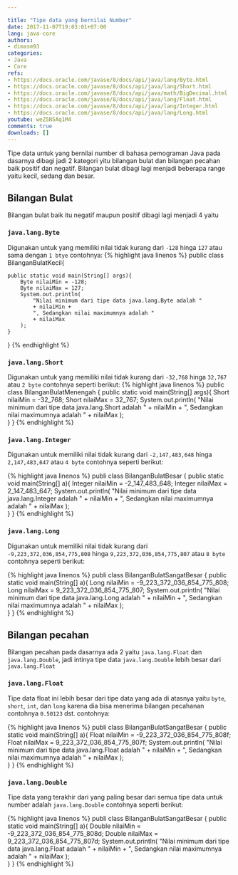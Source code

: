 ```yaml
---

title: "Tipe data yang bernilai Number"
date: 2017-11-07T19:03:01+07:00
lang: java-core
authors:
- dimasm93
categories:
- Java
- Core
refs: 
- https://docs.oracle.com/javase/8/docs/api/java/lang/Byte.html
- https://docs.oracle.com/javase/8/docs/api/java/lang/Short.html
- https://docs.oracle.com/javase/8/docs/api/java/math/BigDecimal.html
- https://docs.oracle.com/javase/8/docs/api/java/lang/Float.html
- https://docs.oracle.com/javase/8/docs/api/java/lang/Integer.html
- https://docs.oracle.com/javase/8/docs/api/java/lang/Long.html
youtube: weZ5N5Aq1M4
comments: true
downloads: []
---
```


Tipe data untuk yang bernilai number di bahasa pemograman Java pada dasarnya dibagi jadi 2 kategori yitu bilangan bulat dan bilangan pecahan baik positif dan negatif. Bilangan bulat dibagi lagi menjadi beberapa range yaitu kecil, sedang dan besar.

<!--more-->

## Bilangan Bulat

Bilangan bulat baik itu negatif maupun positif dibagi lagi menjadi 4 yaitu 

### `java.lang.Byte` 

Digunakan untuk yang memiliki nilai tidak kurang dari `-128` hinga `127` atau sama dengan `1 btye` contohnya:
{% highlight java linenos %}
public class BilanganBulatKecil{

    public static void main(String[] args){
        Byte nilaiMin = -128;
        Byte nilaiMax = 127;
        System.out.println(
            "Nilai minimum dari tipe data java.lang.Byte adalah " 
            + nilaiMin + 
            ", Sedangkan nilai maximumnya adalah "
            + nilaiMax 
        );    
    }
} 
{% endhighlight %}

### `java.lang.Short` 

Digunakan untuk yang memiliki nilai tidak kurang dari `-32,768` hinga `32,767` atau `2 byte` contohnya seperti berikut:
{% highlight java linenos %}
public class BilanganBulatMenengah {
    public static void main(String[] args){
        Short nilaiMin = -32_768;
        Short nilaiMax = 32_767;
        System.out.println(
            "Nilai minimum dari tipe data java.lang.Short adalah " 
            + nilaiMin + 
            ", Sedangkan nilai maximumnya adalah " 
            + nilaiMax 
        );    
    }
}
{% endhighlight %}

### `java.lang.Integer`

Digunakan untuk memiliki nilai tidak kurang dari `-2,147,483,648` hinga `2,147,483,647` atau `4 byte` contohnya seperti berikut:

{% highlight java linenos %}
publi class BilanganBulatBesar {
    public static void main(String[] a){
        Integer nilaiMin = -2_147_483_648;
        Integer nilaiMax = 2_147_483_647;
        System.out.println(
            "Nilai minimum dari tipe data java.lang.Integer adalah " 
            + nilaiMin + 
            ", Sedangkan nilai maximumnya adalah " 
            + nilaiMax 
        );    
    }
}
{% endhighlight %}

### `java.lang.Long`

Digunakan untuk memiliki nilai tidak kurang dari `-9,223,372,036,854,775,808` hinga `9,223,372,036,854,775,807` atau `8 byte` contohnya seperti berikut:

{% highlight java linenos %}
publi class BilanganBulatSangatBesar {
    public static void main(String[] a){
        Long nilaiMin = -9_223_372_036_854_775_808;
        Long nilaiMax = 9_223_372_036_854_775_807;
        System.out.println(
            "Nilai minimum dari tipe data java.lang.Long adalah " 
            + nilaiMin + 
            ", Sedangkan nilai maximumnya adalah " 
            + nilaiMax 
        );    
    }
}
{% endhighlight %}

## Bilangan pecahan

Bilangan pecahan pada dasarnya ada 2 yaitu `java.lang.Float` dan `java.lang.Double`, jadi intinya tipe data `java.lang.Double` lebih besar dari `java.lang.Float`

### `java.lang.Float`

Tipe data float ini lebih besar dari tipe data yang ada di atasnya yaitu `byte`, `short`, `int`, dan `long` karena dia bisa menerima bilangan pecahanan contohnya `0.50123` dst. contohnya:

{% highlight java linenos %}
publi class BilanganBulatSangatBesar {
    public static void main(String[] a){
        Float nilaiMin = -9_223_372_036_854_775_808f;
        Float nilaiMax = 9_223_372_036_854_775_807f;
        System.out.println(
            "Nilai minimum dari tipe data java.lang.Float adalah " 
            + nilaiMin + 
            ", Sedangkan nilai maximumnya adalah " 
            + nilaiMax 
        );    
    }
}
{% endhighlight %}

### `java.lang.Double`

Tipe data yang terakhir dari yang paling besar dari semua tipe data untuk number adalah `java.lang.Double` contohnya seperti berikut:

{% highlight java linenos %}
publi class BilanganBulatSangatBesar {
    public static void main(String[] a){
        Double nilaiMin = -9_223_372_036_854_775_808d;
        Double nilaiMax = 9_223_372_036_854_775_807d;
        System.out.println(
            "Nilai minimum dari tipe data java.lang.Float adalah " 
            + nilaiMin + 
            ", Sedangkan nilai maximumnya adalah " 
            + nilaiMax 
        );    
    }
}
{% endhighlight %}


